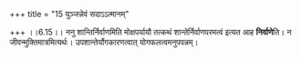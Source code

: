 +++
title = "15 युञ्जन्नेवं सदाऽऽत्मानम्"

+++
।।6.15।। ननु शान्तिर्निर्वाणमिति मोक्षपर्यायौ तत्कथं
शान्तेर्निर्वाणपरमत्वं इत्यत आह **निर्वाणे**ति। न
जीवन्मुक्तिमात्रमित्यर्थः। उपशान्तेर्योगकारणत्वात् योगफलत्वमनुपपन्नम्।
